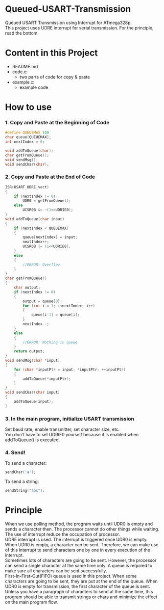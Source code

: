 # Queued-USART-Transmission
Queued USART Transmission using Interrupt for ATmega328p.<br>
This project uses UDRE interrupt for serial transmission.
For the principle, read the bottom.

# Content in this Project
* README.md
* code.c:
  * two parts of code for copy & paste
* example.c:
  * example code

# How to use
### 1. Copy and Paste at the Beginning of Code
```c
#define QUEUEMAX 100
char queue[QUEUEMAX];
int nextIndex = 0;

void addToQueue(char);
char getFromQueue();
void sendMsg();
void sendChar(char);
```
### 2. Copy and Paste at the End of Code
```c
ISR(USART_UDRE_vect)
{
	if (nextIndex != 0)
		UDR0 = getFromQueue();
	else
		UCSR0B &= ~(1<<UDRIE0);
}
void addToQueue(char input)
{
	if (nextIndex < QUEUEMAX)
	{
		queue[nextIndex] = input;
		nextIndex++;
		UCSR0B |= (1<<UDRIE0);
	}
	else
	{
		//ERROR: Overflow
	}
}
char getFromQueue()
{
	char output;
	if (nextIndex != 0)
	{
		output = queue[0];
		for (int i = 1; i<nextIndex; i++)
		{
			queue[i-1] = queue[i];
		}
		nextIndex--;
	}
	else
	{
		//ERROR: Nothing in queue
	}
	return output;
}
void sendMsg(char *input)
{
	for (char *inputPtr = input; *inputPtr; ++inputPtr)
	{
		addToQueue(*inputPtr);
	}
}
void sendChar(char input)
{
	addToQueue(input);
}
```
### 3. In the main program, initialize USART transmission
Set baud rate, enable transmitter, set character size, etc.<br>
You don't have to set UDRIE0 yourself because it is enabled when addToQueue() is executed.
### 4. Send!
To send a character:
```c
sendChar('a');
```
To send a string:
```c
sendString("abc");
```
# Principle
When we use polling method, the program waits until UDR0 is empty and sends a character then. The processor cannot do other things while waiting. The use of interrupt reduce the occupation of processor.<br>
UDRE interrupt is used. The interrupt is triggered once UDR0 is empty. When UDR0 is empty, a character can be sent. Therefore, we can make use of this interrupt to send characters one by one in every execution of the interrupt.<br>
Sometimes lots of characters are going to be sent. However, the processor can send a single character at the same time only. A queue is required to make sure all characters can be sent successfully.<br>
First-In-First-Out(FIFO) queue is used in this project. When some characters are going to be sent, they are put at the end of the queue. When UDR0 is empty for transmission, the first character of the queue is sent.<br>
Unless you have a paragraph of characters to send at the same time, this program should be able to transmit strings or chars and minimize the effect on the main program flow.
